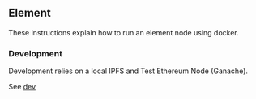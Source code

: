 ## Element

These instructions explain how to run an element node using docker.

### Development

Development relies on a local IPFS and Test Ethereum Node (Ganache).

See [dev](./dev)
